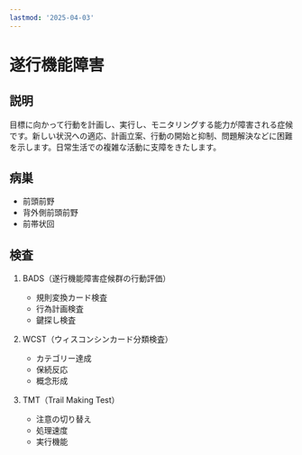 ```yaml
---
lastmod: '2025-04-03'
---
```


# 遂行機能障害

## 説明

目標に向かって行動を計画し、実行し、モニタリングする能力が障害される症候です。新しい状況への適応、計画立案、行動の開始と抑制、問題解決などに困難を示します。日常生活での複雑な活動に支障をきたします。

## 病巣

- 前頭前野
- 背外側前頭前野
- 前帯状回

## 検査

1. BADS（遂行機能障害症候群の行動評価）

   - 規則変換カード検査
   - 行為計画検査
   - 鍵探し検査

2. WCST（ウィスコンシンカード分類検査）

   - カテゴリー達成
   - 保続反応
   - 概念形成

3. TMT（Trail Making Test）
   - 注意の切り替え
   - 処理速度
   - 実行機能
